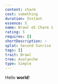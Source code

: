 ```yaml
---
content: charm
cost: something
duration: Instant
essence: 5
name: Brawl e5 Charm 1
rating: 5
requires: []
shortDescription: ~
splat: Second Sunrise
tags: []
trait: Brawl
tree: Avalanche
type: Simple
---
```


Hello **world**!
